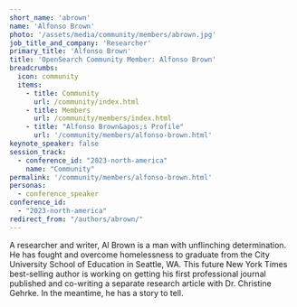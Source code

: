 ```yaml
---
short_name: 'abrown'
name: 'Alfonso Brown'
photo: '/assets/media/community/members/abrown.jpg'
job_title_and_company: 'Researcher'
primary_title: 'Alfonso Brown'
title: 'OpenSearch Community Member: Alfonso Brown'
breadcrumbs:
  icon: community
  items:
    - title: Community
      url: /community/index.html
    - title: Members
      url: /community/members/index.html
    - title: "Alfonso Brown&apos;s Profile"
      url: '/community/members/alfonso-brown.html'
keynote_speaker: false
session_track:
  - conference_id: "2023-north-america"
    name: "Community"
permalink: '/community/members/alfonso-brown.html'
personas:
  - conference_speaker
conference_id:
  - "2023-north-america"
redirect_from: "/authors/abrown/"
---
```


A researcher and writer, Al Brown is a man with unflinching determination. He has fought and overcome homelessness to graduate from the City University School of Education in Seattle, WA. This future New York Times best-selling author is working on getting his first professional journal published and co-writing a separate research article with Dr. Christine Gehrke. In the meantime, he has a story to tell.

